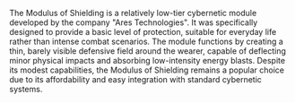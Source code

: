 The Modulus of Shielding is a relatively low-tier cybernetic module developed by the company "Ares Technologies". It was specifically designed to provide a basic level of protection, suitable for everyday life rather than intense combat scenarios. The module functions by creating a thin, barely visible defensive field around the wearer, capable of deflecting minor physical impacts and absorbing low-intensity energy blasts.
Despite its modest capabilities, the Modulus of Shielding remains a popular choice due to its affordability and easy integration with standard cybernetic systems.
